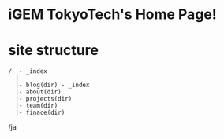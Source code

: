 # iGEM TokyoTech's Home Page!

# site structure
```
/  - _index
  |
  |- blog(dir) - _index
  |- about(dir)
  |- projects(dir)
  |- team(dir)
  |- finace(dir)
```

/ja